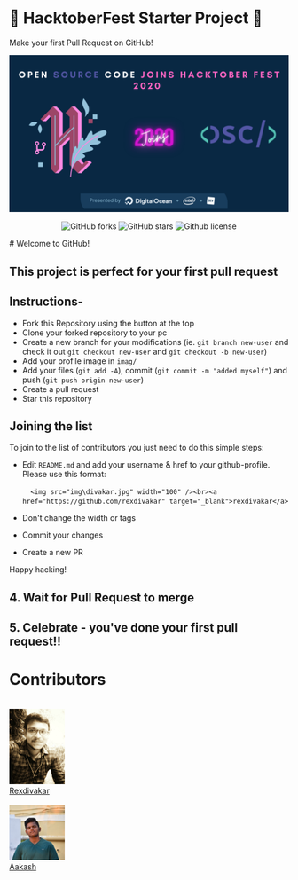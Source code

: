 # 🎃 HacktoberFest Starter Project 🎃


Make your first Pull Request on GitHub!

![Hacktoberfest 2020](osc_hacktoberfest2020.png)



<p align="center">
   <img alt="GitHub forks" src="https://img.shields.io/github/issues/Open-Dev-Community/Hacktoberfest"></a>
   <img alt="GitHub stars" src="https://img.shields.io/github/stars/Open-Dev-Community/Hacktoberfest"></a>
   <img alt="Github license" src="https://img.shields.io/github/license/Open-Dev-Community/Hacktoberfest"></a>
</p>
# Welcome to GitHub!

## This project is perfect for your first pull request

## Instructions-

- Fork this Repository using the button at the top
- Clone your forked repository to your pc
- Create a new branch for your modifications (ie. `git branch new-user` and check it out `git checkout new-user` and `git checkout -b new-user`)
- Add your profile image in `imag/`
- Add your files (`git add -A`), commit (`git commit -m "added myself"`) and push (`git push origin new-user`)
- Create a pull request
- Star this repository

## Joining the list

To join to the list of contributors you just need to do this simple steps:

* Edit `README.md` and add your username & href to your github-profile. Please use this format:

  `  <img src="img\divakar.jpg" width="100" /><br><a href="https://github.com/rexdivakar" target="_blank">rexdivakar</a>`

* Don't change the width or tags
* Commit your changes
* Create a new PR

Happy hacking!


## 4. Wait for Pull Request to merge

## 5. Celebrate - you've done your first pull request!!


# Contributors


<p float="left" >
<br>
  <img src="img\divakar.jpg" width="100" /><br><a href="https://github.com/rexdivakar" target="_blank">Rexdivakar</a>
<br>
<br>
  <img src="img\Aakash.jpg" width="100" /><br><a href="https://github.com/aakash-cse" target="_blank">Aakash</a>
<br>
</p>
